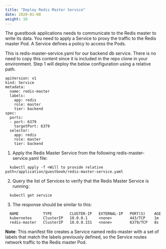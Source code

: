```yaml
---
title: "Deploy Redis Master Service"
date: 2020-01-08
weight: 10
---
```


The guestbook applications needs to communicate to the Redis master to write its data. You need to apply a Service to proxy the traffic to the Redis master Pod. A Service defines a policy to access the Pods.

This is redis-master-service.yaml for our backend db service. There is no need to copy this content since it is included in the repo clone in your environment. Step 1 will deploy the below configuration using a relative path.

```
apiVersion: v1
kind: Service
metadata:
  name: redis-master
  labels:
    app: redis
    role: master
    tier: backend
spec:
  ports:
  - port: 6379
    targetPort: 6379
  selector:
    app: redis
    role: master
    tier: backend
```
1. Apply the Redis Master Service from the following redis-master-service.yaml file:

```
  kubectl apply -f <Will to provide relative path>/application/guestbook/redis-master-service.yaml
```

2. Query the list of Services to verify that the Redis Master Service is running:

```
  kubectl get service
```

3. The response should be similar to this:

```
  NAME           TYPE        CLUSTER-IP   EXTERNAL-IP   PORT(S)    AGE
  kubernetes     ClusterIP   10.0.0.1     <none>        443/TCP    1m
  redis-master   ClusterIP   10.0.0.151   <none>        6379/TCP   8s
```

<b>Note</b>: This manifest file creates a Service named redis-master with a set of labels that match the labels previously defined, so the Service routes network traffic to the Redis master Pod.
